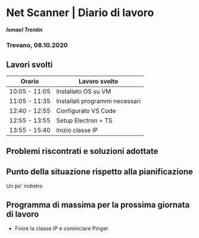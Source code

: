 # Net Scanner | Diario di lavoro

##### Ismael Trentin

### Trevano, 08.10.2020

## Lavori svolti

| Orario        | Lavoro svolto                  |
| ------------- | ------------------------------ |
| 10:05 - 11:05 | Installato OS su VM            |
| 11:05 - 11:35 | Installati programmi necessari |
| 12:40 - 12:55 | Configurato VS Code            |
| 12:55 - 13:55 | Setup Electron + TS            |
| 13:55 - 15:40 | Inizio classe IP               |

## Problemi riscontrati e soluzioni adottate

## Punto della situazione rispetto alla pianificazione

Un po' indietro

## Programma di massima per la prossima giornata di lavoro

- Finire la classe IP e cominciare Pinger
